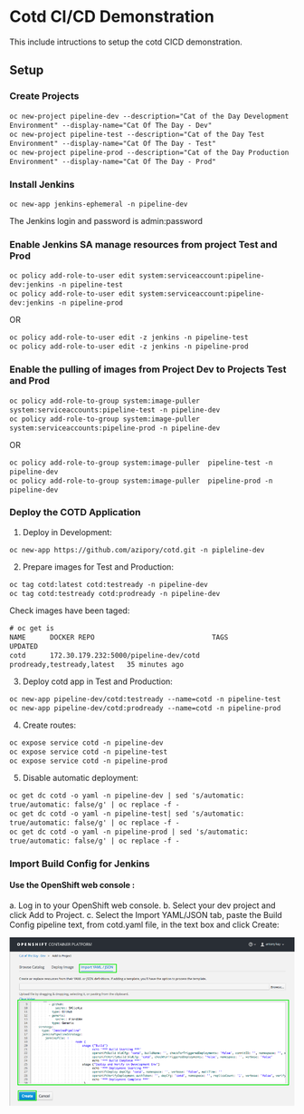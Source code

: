 # Cotd CI/CD Demonstration

This include intructions to setup the cotd CICD demonstration.

## Setup

### Create Projects
```
oc new-project pipeline-dev --description="Cat of the Day Development Environment" --display-name="Cat Of The Day - Dev"
oc new-project pipeline-test --description="Cat of the Day Test Environment" --display-name="Cat Of The Day - Test"
oc new-project pipeline-prod --description="Cat of the Day Production Environment" --display-name="Cat Of The Day - Prod"
```

### Install Jenkins
```
oc new-app jenkins-ephemeral -n pipeline-dev
```
The Jenkins login and password is admin:password


### Enable Jenkins SA manage resources from project Test and Prod
```
oc policy add-role-to-user edit system:serviceaccount:pipeline-dev:jenkins -n pipeline-test
oc policy add-role-to-user edit system:serviceaccount:pipeline-dev:jenkins -n pipeline-prod
```
OR
```
oc policy add-role-to-user edit -z jenkins -n pipeline-test
oc policy add-role-to-user edit -z jenkins -n pipeline-prod
```

### Enable the pulling of images from Project Dev to Projects Test and Prod
```
oc policy add-role-to-group system:image-puller system:serviceaccounts:pipeline-test -n pipeline-dev
oc policy add-role-to-group system:image-puller system:serviceaccounts:pipeline-prod -n pipeline-dev
```
OR
```
oc policy add-role-to-group system:image-puller  pipeline-test -n pipeline-dev
oc policy add-role-to-group system:image-puller  pipeline-prod -n pipeline-dev
```

### Deploy the COTD Application 

1. Deploy in Development:
```
oc new-app https://github.com/azipory/cotd.git -n pipleline-dev
```
2. Prepare images for Test and Production:
```
oc tag cotd:latest cotd:testready -n pipeline-dev
oc tag cotd:testready cotd:prodready -n pipeline-dev
```
Check images have been taged:
```
# oc get is
NAME      DOCKER REPO                             TAGS                         UPDATED
cotd      172.30.179.232:5000/pipeline-dev/cotd   prodready,testready,latest   35 minutes ago
```
3. Deploy cotd app in Test and Production:
```
oc new-app pipeline-dev/cotd:testready --name=cotd -n pipeline-test
oc new-app pipeline-dev/cotd:prodready --name=cotd -n pipeline-prod
```
4. Create routes:
```
oc expose service cotd -n pipeline-dev
oc expose service cotd -n pipeline-test
oc expose service cotd -n pipeline-prod
```
5. Disable automatic deployment:
```
oc get dc cotd -o yaml -n pipeline-dev | sed 's/automatic: true/automatic: false/g' | oc replace -f -
oc get dc cotd -o yaml -n pipeline-test| sed 's/automatic: true/automatic: false/g' | oc replace -f -
oc get dc cotd -o yaml -n pipeline-prod | sed 's/automatic: true/automatic: false/g' | oc replace -f -
```
### Import Build Config for Jenkins

#### Use the OpenShift web console :
a. Log in to your OpenShift web console.
b. Select your dev project and click Add to Project.
c. Select the Import YAML/JSON tab, paste the Build Config pipeline text, from cotd.yaml file,  in the text box and click Create:

![alt text](download.png)


